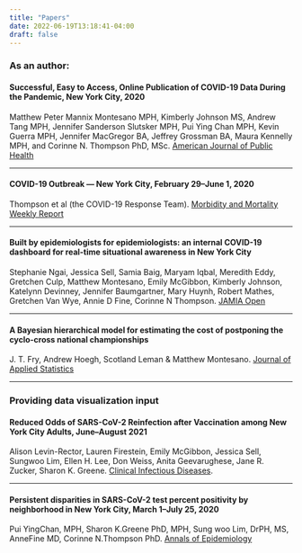 ```yaml
---
title: "Papers"
date: 2022-06-19T13:18:41-04:00
draft: false
---
```


### As an author:

#### Successful, Easy to Access, Online Publication of COVID-19 Data During the Pandemic, New York City, 2020

Matthew Peter Mannix Montesano MPH, Kimberly Johnson MS, Andrew Tang MPH, Jennifer Sanderson Slutsker MPH, Pui Ying Chan MPH, Kevin Guerra MPH, Jennifer MacGregor BA, Jeffrey Grossman BA, Maura Kennelly MPH, and Corinne N. Thompson PhD, MSc. [American Journal of Public Health](https://ajph.aphapublications.org/doi/full/10.2105/AJPH.2021.306446)

---

#### COVID-19 Outbreak — New York City, February 29–June 1, 2020

Thompson et al (the COVID-19 Response Team). [Morbidity and Mortality Weekly Report](https://www.ncbi.nlm.nih.gov/pmc/articles/PMC7676643/)

---

#### Built by epidemiologists for epidemiologists: an internal COVID-19 dashboard for real-time situational awareness in New York City

Stephanie Ngai, Jessica Sell, Samia Baig, Maryam Iqbal, Meredith Eddy, Gretchen Culp, Matthew Montesano, Emily McGibbon, Kimberly Johnson, Katelynn Devinney, Jennifer Baumgartner, Mary Huynh, Robert Mathes, Gretchen Van Wye, Annie D Fine, Corinne N Thompson. [JAMIA Open](https://academic.oup.com/jamiaopen/article/5/2/ooac029/6582583?login=true) 

---

#### A Bayesian hierarchical model for estimating the cost of postponing the cyclo-cross national championships

J. T. Fry, Andrew Hoegh, Scotland Leman & Matthew Montesano. [Journal of Applied Statistics](https://www.tandfonline.com/doi/abs/10.1080/02664763.2016.1276523)

---

### Providing data visualization input

#### Reduced Odds of SARS-CoV-2 Reinfection after Vaccination among New York City Adults, June–August 2021
Alison Levin-Rector, Lauren Firestein, Emily McGibbon, Jessica Sell, Sungwoo Lim, Ellen H. Lee, Don Weiss, Anita Geevarughese, Jane R. Zucker, Sharon K. Greene. [Clinical Infectious Diseases](https://www.medrxiv.org/content/10.1101/2021.12.09.21267203v1).

---

#### Persistent disparities in SARS-CoV-2 test percent positivity by neighborhood in New York City, March 1–July 25, 2020
Pui YingChan, MPH, Sharon K.Greene PhD, MPH, Sung woo Lim, DrPH, MS, AnneFine MD, Corinne N.Thompson PhD. [Annals of Epidemiology](https://www.sciencedirect.com/science/article/pii/S1047279721002489)